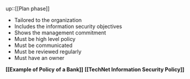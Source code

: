 up::[[Plan phase]]

- Tailored to the organization
- Includes the information security objectives
- Shows the management commitment
- Must be high level policy
- Must be communicated
- Must be reviewed regularly
- Must have an owner

__[[Example of Policy of a Bank]]__
__[[TechNet Information Security Policy]]__
